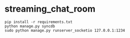 # streaming_chat_room
```
pip install -r requirements.txt
python manage.py syncdb
sudo python manage.py runserver_socketio 127.0.0.1:1234
```
